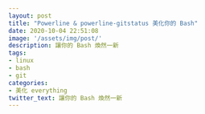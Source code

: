 ```yaml
---
layout: post
title: "Powerline & powerline-gitstatus 美化你的 Bash"
date: 2020-10-04 22:51:08
image: '/assets/img/post/'
description: 讓你的 Bash 煥然一新
tags: 
- linux
- bash
- git
categories:
- 美化 everything
twitter_text: 讓你的 Bash 煥然一新
---
```



